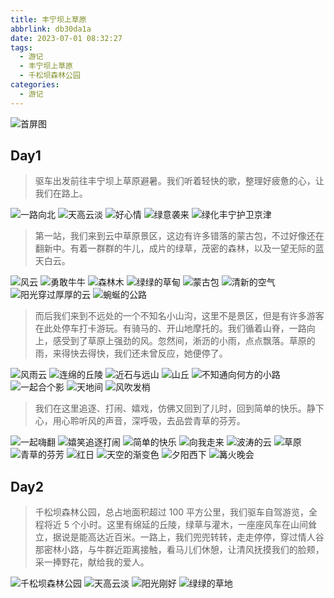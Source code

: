 ```yaml
---
title: 丰宁坝上草原
abbrlink: db30da1a
date: 2023-07-01 08:32:27
tags:
  - 游记
  - 丰宁坝上草原
  - 千松坝森林公园
categories:
  - 游记
---
```


![首屏图](https://s11.ax1x.com/2024/01/25/pFmEuct.jpg)

<!-- more -->

## Day1

> 驱车出发前往丰宁坝上草原避暑。我们听着轻快的歌，整理好疲惫的心，让我们在路上。

![一路向北](https://s11.ax1x.com/2024/01/24/pFeUDg0.jpg)
![天高云淡](https://s11.ax1x.com/2024/01/24/pFeU0Cn.jpg)
![好心情](https://s11.ax1x.com/2024/01/24/pFeUrvV.jpg)
![绿意袭来](https://s11.ax1x.com/2024/01/24/pFeUB3q.jpg)
![绿化丰宁护卫京津](https://s11.ax1x.com/2024/01/25/pFmEuct.jpg)

> 第一站，我们来到云中草原景区，这边有许多错落的蒙古包，不过好像还在翻新中。有着一群群的牛儿，成片的绿草，茂密的森林，以及一望无际的蓝天白云。

![风云](https://s11.ax1x.com/2024/01/25/pFmEn1I.jpg)
![勇敢牛牛](https://s11.ax1x.com/2024/01/25/pFmEQnf.jpg)
![森林木](https://s11.ax1x.com/2024/01/25/pFmE1HS.jpg)
![绿绿的草甸](https://s11.ax1x.com/2024/01/25/pFmEKjP.jpg)
![蒙古包](https://s11.ax1x.com/2024/01/25/pFmElB8.jpg)
![清新的空气](https://s11.ax1x.com/2024/01/25/pFmEGNQ.jpg)
![阳光穿过厚厚的云](https://s11.ax1x.com/2024/01/25/pFmE8Ag.jpg)
![蜿蜒的公路](https://s11.ax1x.com/2024/01/25/pFmVQ2R.jpg)

> 而后我们来到不远处的一个不知名小山沟，这里不是景区，但是有许多游客在此处停车打卡游玩。有骑马的、开山地摩托的。我们循着山脊，一路向上，感受到了草原上强劲的风。忽然间，淅沥的小雨，点点飘落。草原的雨，来得快去得快，我们还未曾反应，她便停了。

![风雨云](https://s11.ax1x.com/2024/01/25/pFmVMG9.jpg)
![连绵的丘陵](https://s11.ax1x.com/2024/01/25/pFmVKPJ.jpg)
![近石与远山](https://s11.ax1x.com/2024/01/25/pFmVlx1.jpg)
![山丘](https://s11.ax1x.com/2024/01/25/pFmVYVO.jpg)
![不知通向何方的小路](https://s11.ax1x.com/2024/01/25/pFmVGqK.jpg)
![一起合个影](https://s11.ax1x.com/2024/01/25/pFmV8r6.jpg)
![天地间](https://s11.ax1x.com/2024/01/25/pFmV3Kx.jpg)
![风吹发梢](https://s11.ax1x.com/2024/01/26/pFmbcxs.jpg)

> 我们在这里追逐、打闹、嬉戏，仿佛又回到了儿时，回到简单的快乐。静下心，用心聆听风的声音，深呼吸，去品尝青草的芬芳。

![一起嗨翻](https://s11.ax1x.com/2024/01/26/pFmb2Mn.jpg)
![嬉笑追逐打闹](https://s11.ax1x.com/2024/01/26/pFmbRrq.jpg)
![简单的快乐](https://s11.ax1x.com/2024/01/26/pFmboiF.jpg)
![向我走来](https://s11.ax1x.com/2024/01/26/pFmbhZV.jpg)
![波涛的云](https://s11.ax1x.com/2024/01/26/pFmbWq0.jpg)
![草原](https://s11.ax1x.com/2024/01/26/pFmb5IU.jpg)
![青草的芬芳](https://s11.ax1x.com/2024/01/26/pFmb4aT.jpg)
![红日](https://s11.ax1x.com/2024/01/26/pFmqQQs.jpg)
![天空的渐变色](https://s11.ax1x.com/2024/01/26/pFmqKzj.jpg)
![夕阳西下](https://s11.ax1x.com/2024/01/26/pFmq8e0.jpg)
![篝火晚会](https://s11.ax1x.com/2024/01/26/pFmqlyn.jpg)

## Day2

> 千松坝森林公园，总占地面积超过 100 平方公里，我们驱车自驾游览，全程将近 5 个小时。这里有绵延的丘陵，绿草与灌木，一座座风车在山间耸立，据说是能高达近百米。一路上，我们兜兜转转，走走停停，穿过情人谷那密林小路，与牛群近距离接触，看马儿们休憩，让清风抚摸我们的脸颊，采一捧野花，献给我的爱人。

![千松坝森林公园](https://s11.ax1x.com/2024/01/26/pFmq1Lq.jpg)
![天高云淡](https://s11.ax1x.com/2024/01/26/pFmqtFU.jpg)
![阳光刚好](https://s11.ax1x.com/2024/01/26/pFmqGwV.jpg)
![绿绿的草地](https://s11.ax1x.com/2024/01/26/pFmqJoT.jpg)
